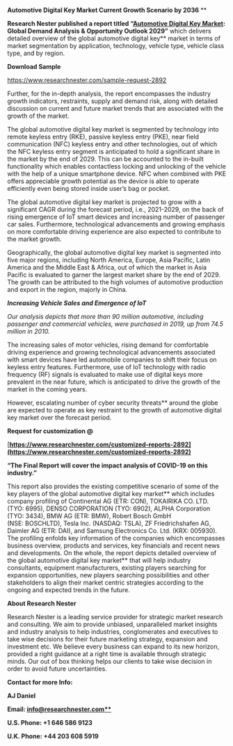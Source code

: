 ﻿**Automotive Digital Key Market Current Growth Scenario by 2036**
**


**Research Nester published a report titled “[Automotive Digital Key Market](https://www.researchnester.com/reports/automotive-digital-key-market/2892): Global Demand Analysis & Opportunity Outlook 2029”** which delivers detailed overview of the global automotive digital key** market in terms of market segmentation by application, technology, vehicle type, vehicle class type, and by region.

**Download Sample** 

<https://www.researchnester.com/sample-request-2892>

Further, for the in-depth analysis, the report encompasses the industry growth indicators, restraints, supply and demand risk, along with detailed discussion on current and future market trends that are associated with the growth of the market.

The global automotive digital key market is segmented by technology into remote keyless entry (RKE), passive keyless entry (PKE), near field communication (NFC) keyless entry and other technologies, out of which the NFC keyless entry segment is anticipated to hold a significant share in the market by the end of 2029. This can be accounted to the in-built functionality which enables contactless locking and unlocking of the vehicle with the help of a unique smartphone device. NFC when combined with PKE offers appreciable growth potential as the device is able to operate efficiently even being stored inside user’s bag or pocket.  

The global automotive digital key market is projected to grow with a significant CAGR during the forecast period, i.e., 2021-2029, on the back of rising emergence of IoT smart devices and increasing number of passenger car sales. Furthermore, technological advancements and growing emphasis on more comfortable driving experience are also expected to contribute to the market growth.

Geographically, the global automotive digital key market is segmented into five major regions, including North America, Europe, Asia Pacific, Latin America and the Middle East & Africa, out of which the market in Asia Pacific is evaluated to garner the largest market share by the end of 2029. The growth can be attributed to the high volumes of automotive production and export in the region, majorly in China.

***Increasing Vehicle Sales and Emergence of IoT***

*Our analysis depicts that more than 90 million automotive, including passenger and commercial vehicles, were purchased in 2019, up from 74.5 million in 2010.*

The increasing sales of motor vehicles, rising demand for comfortable driving experience and growing technological advancements associated with smart devices have led automobile companies to shift their focus on keyless entry features. Furthermore, use of IoT technology with radio frequency (RF) signals is evaluated to make use of digital keys more prevalent in the near future, which is anticipated to drive the growth of the market in the coming years.  

However, escalating number of cyber security threats** around the globe are expected to operate as key restraint to the growth of automotive digital key market over the forecast period.

**Request for customization @**

[**https://www.researchnester.com/customized-reports-2892](https://www.researchnester.com/customized-reports-2892)** 

**“The Final Report will cover the impact analysis of COVID-19 on this industry.”**

This report also provides the existing competitive scenario of some of the key players of the global automotive digital key market** which includes company profiling of Continental AG (ETR: CON), TOKAIRIKA CO. LTD. (TYO: 6995), DENSO CORPORATION (TYO: 6902), ALPHA Corporation (TYO: 3434), BMW AG (ETR: BMW), Robert Bosch GmbH (NSE: BOSCHLTD), Tesla Inc. (NASDAQ: TSLA), ZF Friedrichshafen AG, Daimler AG (ETR: DAI), and Samsung Electronics Co. Ltd. (KRX: 005930). The profiling enfolds key information of the companies which encompasses business overview, products and services, key financials and recent news and developments. On the whole, the report depicts detailed overview of the global automotive digital key market** that will help industry consultants, equipment manufacturers, existing players searching for expansion opportunities, new players searching possibilities and other stakeholders to align their market centric strategies according to the ongoing and expected trends in the future.      

**About Research Nester**

Research Nester is a leading service provider for strategic market research and consulting. We aim to provide unbiased, unparalleled market insights and industry analysis to help industries, conglomerates and executives to take wise decisions for their future marketing strategy, expansion and investment etc. We believe every business can expand to its new horizon, provided a right guidance at a right time is available through strategic minds. Our out of box thinking helps our clients to take wise decision in order to avoid future uncertainties.

**Contact for more Info:**

**AJ Daniel**

**Email: [info@researchnester.com**](mailto:info@researchnester.com)**

**U.S. Phone: +1 646 586 9123** 

**U.K. Phone: +44 203 608 5919**



